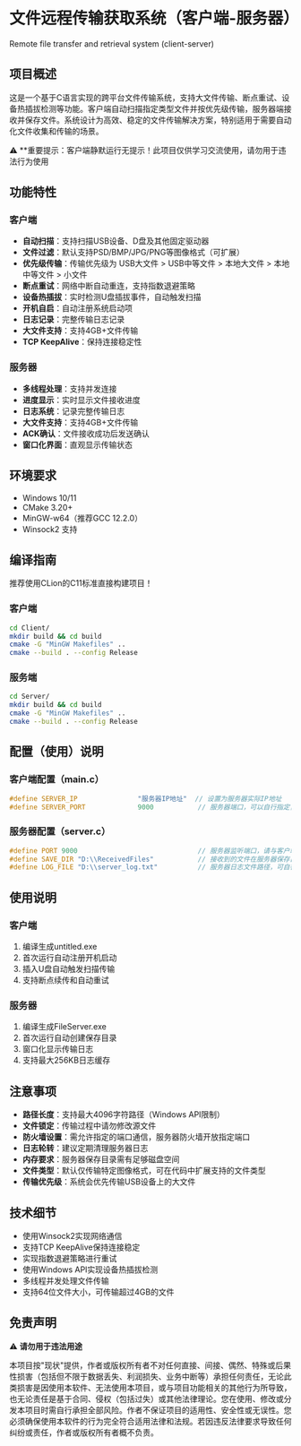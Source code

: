 # 文件远程传输获取系统（客户端-服务器）
Remote file transfer and retrieval system (client-server)

## 项目概述

这是一个基于C语言实现的跨平台文件传输系统，支持大文件传输、断点重试、设备热插拔检测等功能。客户端自动扫描指定类型文件并按优先级传输，服务器端接收并保存文件。系统设计为高效、稳定的文件传输解决方案，特别适用于需要自动化文件收集和传输的场景。

⚠️ **重要提示：客户端静默运行无提示！此项目仅供学习交流使用，请勿用于违法行为使用

## 功能特性

### 客户端

- **自动扫描**：支持扫描USB设备、D盘及其他固定驱动器
- **文件过滤**：默认支持PSD/BMP/JPG/PNG等图像格式（可扩展）
- **优先级传输**：传输优先级为 USB大文件 > USB中等文件 > 本地大文件 > 本地中等文件 > 小文件
- **断点重试**：网络中断自动重连，支持指数退避策略
- **设备热插拔**：实时检测U盘插拔事件，自动触发扫描
- **开机自启**：自动注册系统启动项
- **日志记录**：完整传输日志记录
- **大文件支持**：支持4GB+文件传输
- **TCP KeepAlive**：保持连接稳定性

### 服务器

- **多线程处理**：支持并发连接
- **进度显示**：实时显示文件接收进度
- **日志系统**：记录完整传输日志
- **大文件支持**：支持4GB+文件传输
- **ACK确认**：文件接收成功后发送确认
- **窗口化界面**：直观显示传输状态

## 环境要求

- Windows 10/11
- CMake 3.20+
- MinGW-w64（推荐GCC 12.2.0）
- Winsock2 支持

## 编译指南

推荐使用CLion的C11标准直接构建项目！

### 客户端

```bash
cd Client/
mkdir build && cd build
cmake -G "MinGW Makefiles" ..
cmake --build . --config Release
```

### 服务端

```bash
cd Server/
mkdir build && cd build
cmake -G "MinGW Makefiles" ..
cmake --build . --config Release
```

## 配置（使用）说明

### 客户端配置（main.c）

```c
#define SERVER_IP               "服务器IP地址"  // 设置为服务器实际IP地址
#define SERVER_PORT             9000           // 服务器端口，可以自行指定，需确保服务器端口可用
```

### 服务器配置（server.c）

```c
#define PORT 9000                              // 服务器监听端口，请与客户端指定的端口一致
#define SAVE_DIR "D:\\ReceivedFiles"           // 接收到的文件在服务器保存目录，可自行指定
#define LOG_FILE "D:\\server_log.txt"          // 服务器日志文件路径，可自行指定
```

## 使用说明

### 客户端

1. 编译生成untitled.exe
2. 首次运行自动注册开机启动
3. 插入U盘自动触发扫描传输
4. 支持断点续传和自动重试

### 服务器

1. 编译生成FileServer.exe
2. 首次运行自动创建保存目录
3. 窗口化显示传输日志
4. 支持最大256KB日志缓存

## 注意事项

- **路径长度**：支持最大4096字符路径（Windows API限制）
- **文件锁定**：传输过程中请勿修改源文件
- **防火墙设置**：需允许指定的端口通信，服务器防火墙开放指定端口
- **日志轮转**：建议定期清理服务器日志
- **内存要求**：服务器保存目录需有足够磁盘空间
- **文件类型**：默认仅传输特定图像格式，可在代码中扩展支持的文件类型
- **传输优先级**：系统会优先传输USB设备上的大文件

## 技术细节

- 使用Winsock2实现网络通信
- 支持TCP KeepAlive保持连接稳定
- 实现指数退避策略进行重试
- 使用Windows API实现设备热插拔检测
- 多线程并发处理文件传输
- 支持64位文件大小，可传输超过4GB的文件

## 免责声明

⚠️ **请勿用于违法用途**

本项目按"现状"提供，作者或版权所有者不对任何直接、间接、偶然、特殊或后果性损害（包括但不限于数据丢失、利润损失、业务中断等）承担任何责任，无论此类损害是因使用本软件、无法使用本项目，或与项目功能相关的其他行为所导致，也无论责任是基于合同、侵权（包括过失）或其他法律理论。您在使用、修改或分发本项目时需自行承担全部风险。作者不保证项目的适用性、安全性或无误性。您必须确保使用本软件的行为完全符合适用法律和法规。若因违反法律要求导致任何纠纷或责任，作者或版权所有者概不负责。
